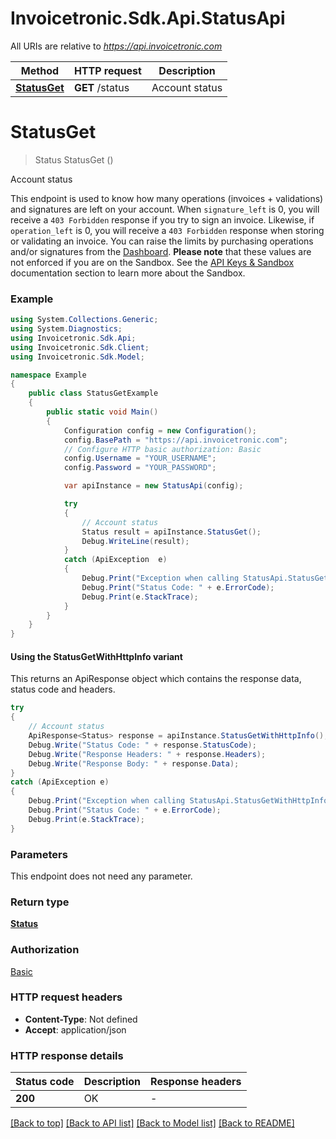 # Invoicetronic.Sdk.Api.StatusApi

All URIs are relative to *https://api.invoicetronic.com*

| Method | HTTP request | Description |
|--------|--------------|-------------|
| [**StatusGet**](StatusApi.md#statusget) | **GET** /status | Account status |

<a id="statusget"></a>
# **StatusGet**
> Status StatusGet ()

Account status

This endpoint is used to know how many operations (invoices + validations) and signatures are left on your account.   When `signature_left` is 0, you will receive a `403 Forbidden` response if you try to sign an invoice. Likewise, if `operation_left` is 0, you will receive a `403 Forbidden` response when storing or validating an invoice.  You can raise the limits by purchasing operations and/or signatures from the [Dashboard](https://dashboard.invoicetronic.com).  __Please note__ that these values are not enforced if you are on the Sandbox. See the [API Keys & Sandbox](https://invoicetronic.com/apikeys/) documentation section to learn more about the Sandbox.

### Example
```csharp
using System.Collections.Generic;
using System.Diagnostics;
using Invoicetronic.Sdk.Api;
using Invoicetronic.Sdk.Client;
using Invoicetronic.Sdk.Model;

namespace Example
{
    public class StatusGetExample
    {
        public static void Main()
        {
            Configuration config = new Configuration();
            config.BasePath = "https://api.invoicetronic.com";
            // Configure HTTP basic authorization: Basic
            config.Username = "YOUR_USERNAME";
            config.Password = "YOUR_PASSWORD";

            var apiInstance = new StatusApi(config);

            try
            {
                // Account status
                Status result = apiInstance.StatusGet();
                Debug.WriteLine(result);
            }
            catch (ApiException  e)
            {
                Debug.Print("Exception when calling StatusApi.StatusGet: " + e.Message);
                Debug.Print("Status Code: " + e.ErrorCode);
                Debug.Print(e.StackTrace);
            }
        }
    }
}
```

#### Using the StatusGetWithHttpInfo variant
This returns an ApiResponse object which contains the response data, status code and headers.

```csharp
try
{
    // Account status
    ApiResponse<Status> response = apiInstance.StatusGetWithHttpInfo();
    Debug.Write("Status Code: " + response.StatusCode);
    Debug.Write("Response Headers: " + response.Headers);
    Debug.Write("Response Body: " + response.Data);
}
catch (ApiException e)
{
    Debug.Print("Exception when calling StatusApi.StatusGetWithHttpInfo: " + e.Message);
    Debug.Print("Status Code: " + e.ErrorCode);
    Debug.Print(e.StackTrace);
}
```

### Parameters
This endpoint does not need any parameter.
### Return type

[**Status**](Status.md)

### Authorization

[Basic](../README.md#Basic)

### HTTP request headers

 - **Content-Type**: Not defined
 - **Accept**: application/json


### HTTP response details
| Status code | Description | Response headers |
|-------------|-------------|------------------|
| **200** | OK |  -  |

[[Back to top]](#) [[Back to API list]](../../README.md#documentation-for-api-endpoints) [[Back to Model list]](../../README.md#documentation-for-models) [[Back to README]](../../README.md)

